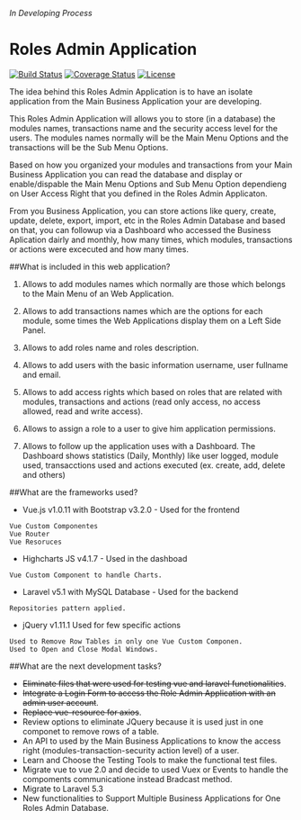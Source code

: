 
*In Developing Process*


# Roles Admin Application

[![Build Status](https://travis-ci.org/ronnytorresmtz/framework.svg)](https://travis-ci.org/ronnytorresmtz/roles-admin)
[![Coverage Status](http://img.shields.io/coveralls/ronnytorresmtz/roles-admin.svg?style=flat-square)](https://coveralls.io/r/ronnytorresmtz/roles-admin)
[![License](http://img.shields.io/:license-mit-blue.svg?style=flat-square)](http://badges.mit-license.org)

The idea behind this Roles Admin Application is to have an isolate application from the Main Business Application your are developing.

This Roles Admin Application will allows you to store (in a database) the modules names, transactions name and the security access level for the users. The modules names normally will be the Main Menu Options and the transactions will be the Sub Menu Options.

Based on how you organized your modules and transactions from your Main Business Application you can read the database and display or enable/dispable the Main Menu Options and Sub Menu Option dependieng on User Access Right that you defined in the Roles Admin Applicaton.

From you Business Application, you can store actions like query, create, update, delete, export, import, etc in the Roles Admin Database and based on that, you can followup via a Dashboard who accessed the Business Aplication dairly and monthly, how many times, which modules, transactions or actions were excecuted and how many times.


<!--[![Build Status](https://travis-ci.org/laravel/framework.svg)](https://travis-ci.org/laravel/framework)
[![Total Downloads](https://poser.pugx.org/laravel/framework/downloads.svg)](https://packagist.org/packages/laravel/framework)
[![Latest Stable Version](https://poser.pugx.org/laravel/framework/v/stable.svg)](https://packagist.org/packages/laravel/framework)
[![Latest Unstable Version](https://poser.pugx.org/laravel/framework/v/unstable.svg)](https://packagist.org/packages/laravel/framework)
[![License](https://poser.pugx.org/laravel/framework/license.svg)](https://packagist.org/packages/laravel/framework)-->


##What is included in this web application?

1. Allows to add modules names which normally are those which belongs to the Main Menu of an Web Application.

2. Allows to add transactions names which are the options for each module, some times the Web Applications display them on a Left Side Panel.

3. Allows to add roles name and roles description.

4. Allows to add users with the basic information username, user fullname and email.

5. Allows to add access rights which based on roles that are related with modules, transactions and actions (read only access, no access allowed, read and write access).

6. Allows to assign a role to a user to give him application permissions.

7. Allows to follow up the application uses with a Dashboard. The Dashboard shows statistics (Daily, Monthly) like user logged, module used, transacctions used and actions executed (ex. create, add, delete and others)

##What are the frameworks used?

* Vue.js v1.0.11 with Bootstrap v3.2.0  - Used for the frontend 
```
Vue Custom Componentes
Vue Router
Vue Resoruces
```
* Highcharts JS v4.1.7 - Used in the dashboad
```
Vue Custom Component to handle Charts.
```
* Laravel v5.1 with MySQL Database - Used for the backend 
```
Repositories pattern applied.
```
* jQuery v1.11.1 Used for few specific actions
```
Used to Remove Row Tables in only one Vue Custom Componen.
Used to Open and Close Modal Windows.
```
##What are the next development tasks?

- ~~Eliminate files that were used for testing vue and laravel functionalities~~.
- ~~Integrate a Login Form to access the Role Admin Application with an admin user account~~.
- ~~Replace vue-resource for axios~~.
- Review options to eliminate JQuery because it is used just in one componet to remove rows of a table. 
- An API to used by the Main Business Applications to know the access right (modules-transaction-security action level) of a user.
- Learn and Choose the Testing Tools to make the functional test files.
- Migrate vue to vue 2.0 and decide to used Vuex or Events to handle the compoments communicatione instead Bradcast method.
- Migrate to Laravel 5.3
- New functionalities to Support Multiple Business Applications for One Roles Admin Database.

